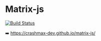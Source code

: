 # Matrix-js

[![Build Status](https://travis-ci.org/crashmax-dev/matrix-js.svg?branch=master)](https://travis-ci.org/crashmax-dev/matrix-js)

➡️ https://crashmax-dev.github.io/matrix-js/